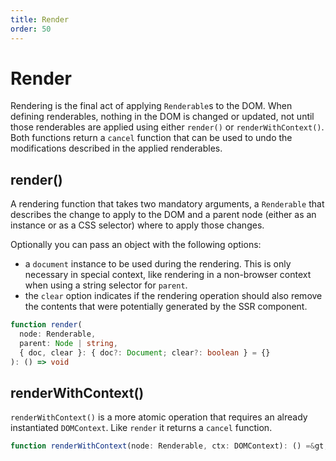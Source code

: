 ```yaml
---
title: Render
order: 50
---
```

# Render

Rendering is the final act of applying `Renderable`s to the DOM. When defining renderables, nothing in the DOM is changed or updated, not until those renderables are applied using either `render()` or `renderWithContext()`. Both functions return a `cancel` function that can be used to undo the modifications described in the applied renderables.

## render()

A rendering function that takes two mandatory arguments, a `Renderable` that describes the change to apply to the DOM and a parent node (either as an instance or as a CSS selector) where to apply those changes.

Optionally you can pass an object with the following options:

* a `document` instance to be used during the rendering. This is only necessary in special context, like rendering in a non-browser context when using a string selector for `parent`.
* the `clear` option indicates if the rendering operation should also remove the contents that were potentially generated by the SSR component.

```ts
function render(
  node: Renderable,
  parent: Node | string,
  { doc, clear }: { doc?: Document; clear?: boolean } = {}
): () => void
```

## renderWithContext()

`renderWithContext()` is a more atomic operation that requires an already instantiated `DOMContext`. Like `render` it returns a `cancel` function.

```ts
function renderWithContext(node: Renderable, ctx: DOMContext): () =&gt; void
```
